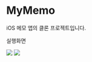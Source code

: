 # MyMemo
iOS 메모 앱의 클론 프로젝트입니다.


실행화면


<img src="https://user-images.githubusercontent.com/84318225/141440205-66730ff1-87a0-44b0-881e-25891e25a017.gif">

<img src="https://user-images.githubusercontent.com/84318225/141441323-44bd82a6-035d-4aa9-ac1e-55c619592c83.gif">
